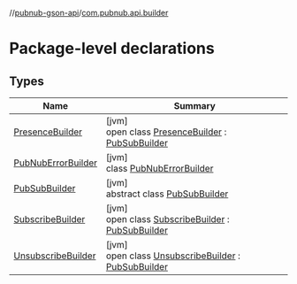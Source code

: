 //[pubnub-gson-api](../../index.md)/[com.pubnub.api.builder](index.md)

# Package-level declarations

## Types

| Name | Summary |
|---|---|
| [PresenceBuilder](-presence-builder/index.md) | [jvm]<br>open class [PresenceBuilder](-presence-builder/index.md) : [PubSubBuilder](-pub-sub-builder/index.md) |
| [PubNubErrorBuilder](-pub-nub-error-builder/index.md) | [jvm]<br>class [PubNubErrorBuilder](-pub-nub-error-builder/index.md) |
| [PubSubBuilder](-pub-sub-builder/index.md) | [jvm]<br>abstract class [PubSubBuilder](-pub-sub-builder/index.md) |
| [SubscribeBuilder](-subscribe-builder/index.md) | [jvm]<br>open class [SubscribeBuilder](-subscribe-builder/index.md) : [PubSubBuilder](-pub-sub-builder/index.md) |
| [UnsubscribeBuilder](-unsubscribe-builder/index.md) | [jvm]<br>open class [UnsubscribeBuilder](-unsubscribe-builder/index.md) : [PubSubBuilder](-pub-sub-builder/index.md) |

